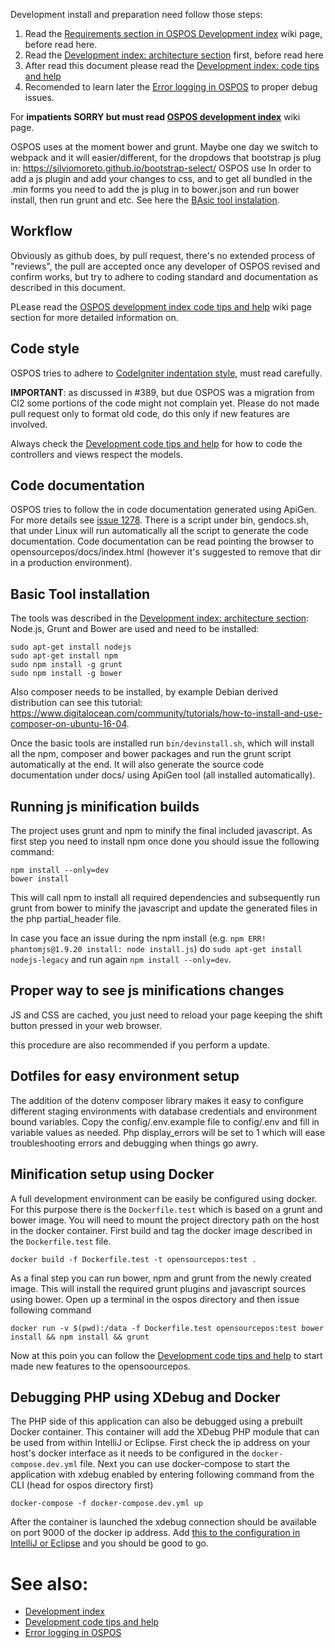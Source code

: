 Development install and preparation need follow those steps:

1. Read the [Requirements section in OSPOS Development index](OSPOS-development-index#tech-installation) wiki page, before read here.
2. Read the [Development index: architecture section](OSPOS-development-index#tech-architecture) first, before read here
3. After read this document please read the [Development index: code tips and help](OSPOS-development-index#development-code-tips-and-help)
4. Recomended to learn later the [Error logging in OSPOS](OSPOS-DEVEL-for-Error-Logging-in-OSPOS) to proper debug issues.

For **impatients SORRY but must read [OSPOS development index](OSPOS-development-index)** wiki page.

OSPOS uses at the moment bower and grunt. Maybe one day we switch to webpack and it will easier/different, for the dropdows that bootstrap js plug in: https://silviomoreto.github.io/bootstrap-select/ OSPOS use In order to add a js plugin and add your changes to css, and to get all bundled in the .min forms you need to add the js plug in to bower.json and run bower install, then run grunt and etc. See here the [BAsic tool instalation](#basic-tool-installation).

## Workflow

Obviously as github does, by pull request, there's no extended process of "reviews", the pull are accepted once any developer of OSPOS revised and confirm works, but try to adhere to coding standard and documentation as described in this document.

PLease read the [OSPOS development index code tips and help](OSPOS-development-index#development-code-tips-and-help) wiki page section for more detailed information on.

## Code style

OSPOS tries to adhere to [CodeIgniter indentation style](https://www.codeigniter.com/user_guide/general/styleguide.html), must read carefully.

**IMPORTANT**: as discussed in #389, but due OSPOS was a migration from CI2 some portions of the code might not complain yet. Please do not made pull request only to format old code, do this only if new features are involved.

Always check the [Development code tips and help](OSPOS-development-index#development-code-tips-and-help) for how to code the controllers and views respect the models.

## Code documentation

OSPOS tries to follow the in code documentation generated using ApiGen. For more details see [issue 1278](https://github.com/jekkos/opensourcepos/issues/1278).
There is a script under bin, gendocs.sh, that under Linux will run automatically all the script to generate the code documentation.
Code documentation can be read pointing the browser to opensourcepos/docs/index.html (however it's suggested to remove that dir in a production environment).

## Basic Tool installation

The tools was described in the [Development index: architecture section](OSPOS-development-index#tech-architecture): Node.js, Grunt and Bower are used and need to be installed:

    sudo apt-get install nodejs
    sudo apt-get install npm
    sudo npm install -g grunt
    sudo npm install -g bower

Also composer needs to be installed, by example Debian derived distribution can see this tutorial: https://www.digitalocean.com/community/tutorials/how-to-install-and-use-composer-on-ubuntu-16-04.

Once the basic tools are installed run `bin/devinstall.sh`, which will install all the npm, composer and bower packages and run the grunt script automatically at the end. It will also generate the source code documentation under docs/ using ApiGen tool (all installed automatically).

## Running js minification builds

The project uses grunt and npm to minify the final included javascript.
As first step you need to install npm once done you should issue the following command:

    npm install --only=dev
    bower install

This will call npm to install all required dependencies and subsequently run grunt from bower to minify the javascript and update the generated files in the php partial_header file.

In case you face an issue during the npm install (e.g. `npm ERR! phantomjs@1.9.20 install: node install.js`) do `sudo apt-get install nodejs-legacy` and run again `npm install --only=dev`.

## Proper way to see js minifications changes

JS and CSS are cached, you just need to reload your page keeping the shift button pressed in your web browser.

this procedure are also recommended if you perform a update.

## Dotfiles for easy environment setup
The addition of the dotenv composer library makes it easy to configure different staging environments with database credentials and environment bound variables. Copy the config/.env.example file to config/.env and fill in variable values as needed. Php display_errors will be set to 1 which will ease troubleshooting errors and debugging when things go awry.

## Minification setup using Docker

A full development environment can be easily be configured using docker. For this purpose there is the `Dockerfile.test` which is based on a grunt and bower image. You will need to mount the project directory path on the host in the docker container. First build and tag the docker image described in the `Dockerfile.test` file.

`docker build -f Dockerfile.test -t opensourcepos:test .`

As a final step you can run bower, npm and grunt from the newly created image. This will install the required grunt plugins and javascript sources using bower. Open up a terminal in the ospos directory and then issue following command

`docker run -v $(pwd):/data -f Dockerfile.test opensourcepos:test bower install && npm install && grunt`

Now at this poin you can follow the [Development code tips and help](OSPOS-development-index#development-code-tips-and-help) to start made new features to the opensoourcepos.

## Debugging PHP using XDebug and Docker

The PHP side of this application can also be debugged using a prebuilt Docker container. This container will add the XDebug PHP module that can be used from within IntelliJ or Eclipse. First check the ip address on your host's docker interface as it needs to be configured in the `docker-compose.dev.yml` file. Next you can use docker-compose to start the application with xdebug enabled by entering following command from the CLI (head for ospos directory first)

`docker-compose -f docker-compose.dev.yml up`

After the container is launched the xdebug connection should be available on port 9000 of the docker ip address. Add [this to the configuration in IntelliJ or Eclipse](https://gist.github.com/chadrien/c90927ec2d160ffea9c4) and you should be good to go.

# See also: 

* [Development index](OSPOS-development-index#tech-architecture)
* [Development code tips and help](OSPOS-development-index#development-code-tips-and-help)
* [Error logging in OSPOS](OSPOS-DEVEL-for-Error-Logging-in-OSPOS)